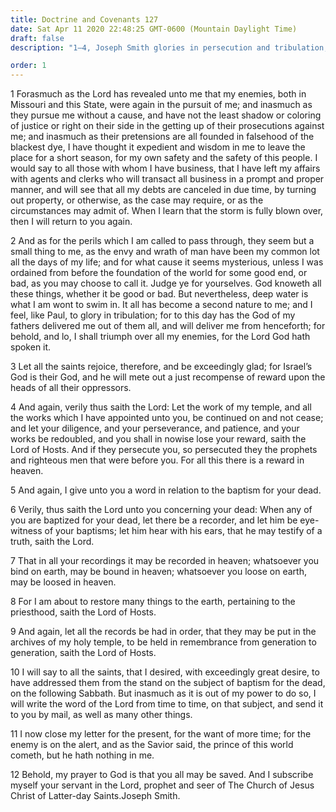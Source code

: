 ```yaml
---
title: Doctrine and Covenants 127
date: Sat Apr 11 2020 22:48:25 GMT-0600 (Mountain Daylight Time)
draft: false
description: "1–4, Joseph Smith glories in persecution and tribulation; 5–12, Records must be kept relative to baptisms for the dead."

order: 1
---
```

    
1 Forasmuch as the Lord has revealed unto me that my enemies, both in Missouri and this State, were again in the pursuit of me; and inasmuch as they pursue me without a cause, and have not the least shadow or coloring of justice or right on their side in the getting up of their prosecutions against me; and inasmuch as their pretensions are all founded in falsehood of the blackest dye, I have thought it expedient and wisdom in me to leave the place for a short season, for my own safety and the safety of this people. I would say to all those with whom I have business, that I have left my affairs with agents and clerks who will transact all business in a prompt and proper manner, and will see that all my debts are canceled in due time, by turning out property, or otherwise, as the case may require, or as the circumstances may admit of. When I learn that the storm is fully blown over, then I will return to you again.

2 And as for the perils which I am called to pass through, they seem but a small thing to me, as the envy and wrath of man have been my common lot all the days of my life; and for what cause it seems mysterious, unless I was ordained from before the foundation of the world for some good end, or bad, as you may choose to call it. Judge ye for yourselves. God knoweth all these things, whether it be good or bad. But nevertheless, deep water is what I am wont to swim in. It all has become a second nature to me; and I feel, like Paul, to glory in tribulation; for to this day has the God of my fathers delivered me out of them all, and will deliver me from henceforth; for behold, and lo, I shall triumph over all my enemies, for the Lord God hath spoken it.

3 Let all the saints rejoice, therefore, and be exceedingly glad; for Israel’s God is their God, and he will mete out a just recompense of reward upon the heads of all their oppressors.

4 And again, verily thus saith the Lord: Let the work of my temple, and all the works which I have appointed unto you, be continued on and not cease; and let your diligence, and your perseverance, and patience, and your works be redoubled, and you shall in nowise lose your reward, saith the Lord of Hosts. And if they persecute you, so persecuted they the prophets and righteous men that were before you. For all this there is a reward in heaven.

5 And again, I give unto you a word in relation to the baptism for your dead.

6 Verily, thus saith the Lord unto you concerning your dead: When any of you are baptized for your dead, let there be a recorder, and let him be eye-witness of your baptisms; let him hear with his ears, that he may testify of a truth, saith the Lord.

7 That in all your recordings it may be recorded in heaven; whatsoever you bind on earth, may be bound in heaven; whatsoever you loose on earth, may be loosed in heaven.

8 For I am about to restore many things to the earth, pertaining to the priesthood, saith the Lord of Hosts.

9 And again, let all the records be had in order, that they may be put in the archives of my holy temple, to be held in remembrance from generation to generation, saith the Lord of Hosts.

10 I will say to all the saints, that I desired, with exceedingly great desire, to have addressed them from the stand on the subject of baptism for the dead, on the following Sabbath. But inasmuch as it is out of my power to do so, I will write the word of the Lord from time to time, on that subject, and send it to you by mail, as well as many other things.

11 I now close my letter for the present, for the want of more time; for the enemy is on the alert, and as the Savior said, the prince of this world cometh, but he hath nothing in me.

12 Behold, my prayer to God is that you all may be saved. And I subscribe myself your servant in the Lord, prophet and seer of The Church of Jesus Christ of Latter-day Saints.Joseph Smith.
